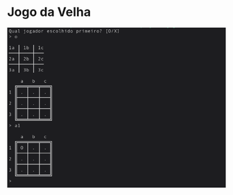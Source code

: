 # Jogo da Velha
![Imagem do jogo da velha.](https://github.com/ignazweis2/learn-and-test-projects/blob/main/jogo-da-velha/jogo-da-velha.png)
